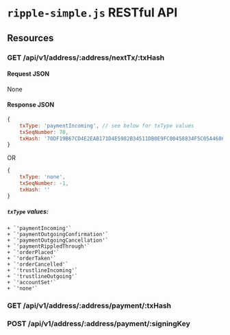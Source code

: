 # `ripple-simple.js` RESTful API

## Resources

### GET /api/v1/address/:address/nextTx/:txHash

#### Request JSON

None

#### Response JSON

```js
{
	txType: 'paymentIncoming', // see below for txType values
	txSeqNumber: 70,
	txHash: '70DF19B67CD4E2EAB171D4E5982B34511DB0E9FC00458834F5C05A4686597F4E'
}
```
OR
```js
{
	txType: 'none',
	txSeqNumber: -1,
	txHash: ''
}
```

##### `txType` values:
	+ `'paymentIncoming'`
	+ `'paymentOutgoingConfirmation'`
	+ `'paymentOutgoingCancellation'`
	+ `'paymentRippledThrough'`
	+ `'orderPlaced'`
	+ `'orderTaken'`
	+ `'orderCancelled'`
	+ `'trustlineIncoming'`
	+ `'trustlineOutgoing'`
	+ `'accountSet'`
	+ `'none'`

### GET /api/v1/address/:address/payment/:txHash

### POST /api/v1/address/:address/payment/:signingKey